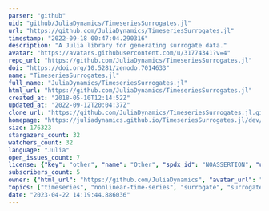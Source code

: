```yaml
---
parser: "github"
uid: "github/JuliaDynamics/TimeseriesSurrogates.jl"
url: "https://github.com/JuliaDynamics/TimeseriesSurrogates.jl"
timestamp: "2022-09-18 00:47:04.290316"
description: "A Julia library for generating surrogate data."
avatar: "https://avatars.githubusercontent.com/u/31774341?v=4"
repo_url: "https://github.com/JuliaDynamics/TimeseriesSurrogates.jl"
doi: "https://doi.org/10.5281/zenodo.7014633"
name: "TimeseriesSurrogates.jl"
full_name: "JuliaDynamics/TimeseriesSurrogates.jl"
html_url: "https://github.com/JuliaDynamics/TimeseriesSurrogates.jl"
created_at: "2018-05-10T12:14:52Z"
updated_at: "2022-09-12T20:04:37Z"
clone_url: "https://github.com/JuliaDynamics/TimeseriesSurrogates.jl.git"
homepage: "https://juliadynamics.github.io/TimeseriesSurrogates.jl/dev/"
size: 176323
stargazers_count: 32
watchers_count: 32
language: "Julia"
open_issues_count: 7
license: {"key": "other", "name": "Other", "spdx_id": "NOASSERTION", "url": null, "node_id": "MDc6TGljZW5zZTA="}
subscribers_count: 5
owner: {"html_url": "https://github.com/JuliaDynamics", "avatar_url": "https://avatars.githubusercontent.com/u/31774341?v=4", "login": "JuliaDynamics", "type": "Organization"}
topics: ["timeseries", "nonlinear-time-series", "surrogate", "surrogates", "hacktoberfest", "hypothesis-testing", "julia"]
date: "2023-04-22 14:19:44.886036"
---
```

